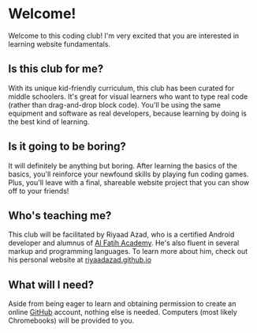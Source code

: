 # Welcome!
Welcome to this coding club! I'm very excited that you are interested in learning website fundamentals.

## Is this club for me?
With its unique kid-friendly curriculum, this club has been curated for middle schoolers. It's great for visual learners who want to type real code (rather than drag-and-drop block code). You'll be using the same equipment and software as real developers, because learning by doing is the best kind of learning.

## Is it going to be boring?
It will definitely be anything but boring. After learning the basics of the basics, you'll reinforce your newfound skills by playing fun coding games. Plus, you'll leave with a final, shareable website project that you can show off to your friends!

## Who's teaching me?
This club will be facilitated by Riyaad Azad, who is a certified Android developer and alumnus of [Al Fatih Academy](http://www.alfatih.org/). He's also fluent in several markup and programming languages. To learn more about him, check out his personal website at [riyaadazad.github.io](https://riyaadazad.github.io/)

## What will I need?
Aside from being eager to learn and obtaining permission to create an online [GitHub](https://github.com) account, nothing else is needed. Computers (most likely Chromebooks) will be provided to you.
